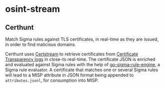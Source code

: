 # osint-stream

## Certhunt

Match Sigma rules against TLS certificates, in real-time as they are issued, in order to find malicious domains.

Certhunt uses [Certstream](https://certstream.calidog.io) to retrieve certificates from [Certificate Transparency logs](https://certificate.transparency.dev/) in close-to real-time. The certificate JSON is enriched and evaluated against Sigma rules with the help of [go-sigma-rule-engine](https://github.com/markuskont/go-sigma-rule-engine), a Sigma rule evaluator. A certificate that matches one or several Sigma rules will lead to a MISP attribute in JSON format being appended to `attributes.jsonl`, for consumption into MISP.

